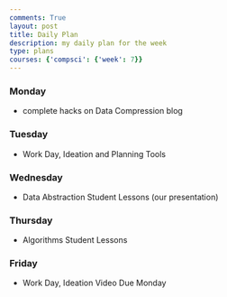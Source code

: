 ```yaml
---
comments: True
layout: post
title: Daily Plan
description: my daily plan for the week
type: plans
courses: {'compsci': {'week': 7}}
---
```

### Monday
- complete hacks on Data Compression blog
### Tuesday
- Work Day, Ideation and Planning Tools
### Wednesday
- Data Abstraction Student Lessons (our presentation)
### Thursday
- Algorithms Student Lessons
### Friday
- Work Day, Ideation Video Due Monday

